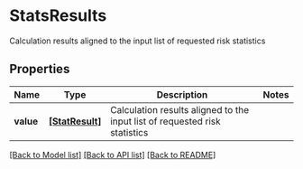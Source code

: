 # StatsResults

Calculation results aligned to the input list of requested risk statistics

## Properties
Name | Type | Description | Notes
------------ | ------------- | ------------- | -------------
**value** | [**[StatResult]**](StatResult.md) | Calculation results aligned to the input list of requested risk statistics | 

[[Back to Model list]](../README.md#documentation-for-models) [[Back to API list]](../README.md#documentation-for-api-endpoints) [[Back to README]](../README.md)


